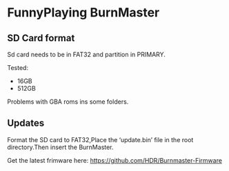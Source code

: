 # FunnyPlaying BurnMaster

## SD Card format
Sd card needs to be in FAT32 and partition in PRIMARY.

Tested:
- 16GB
- 512GB

Problems with GBA roms ins some folders.

## Updates
Format the SD card to FAT32,Place the ‘update.bin’ file in the root directory.Then insert the BurnMaster.

Get the latest frimware here: https://github.com/HDR/Burnmaster-Firmware
